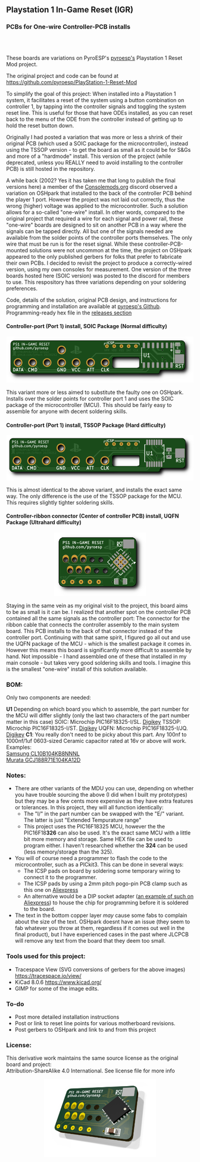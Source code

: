 ## Playstation 1 In-Game Reset (IGR)
### PCBs for One-wire Controller-PCB installs
<br/>
<br/>

These boards are variations on PyroESP's [pyroesp's](https://github.com/pyroesp) Playstation 1 Reset Mod project.

The original project and code can be found at https://github.com/pyroesp/PlayStation-1-Reset-Mod

To simplify the goal of this project: When installed into a Playstation 1 system, it facilitates a reset of the system using a button combination on controller 1, by tapping into the controller signals and toggling the system reset line. This is useful for those that have ODEs installed, as you can reset back to the menu of the ODE from the controller instead of getting up to hold the reset button down.

Originally I had posted a variation that was more or less a shrink of their original PCB (which used a SOIC package for the microcontroller), instead using the TSSOP version - to get the board as small as it could be for S&Gs and more of a "hardmode" install. This version of the project (while deprecated, unless you REALLY need to avoid installing to the controller PCB) is still hosted in the repository.

A while back (2002? Yes it has taken me that long to publish the final versions here) a member of the [Consolemods.org](https://www.consolemods.org) discord observed a variation on OSHpark that installed to the back of the controller PCB behind the player 1 port. However the project was not laid out correctly, thus the wrong (higher) voltage was applied to the microcontroller. Such a solution allows for a so-called "one-wire" install. In other words, compared to the original project that required a wire for each signal and power rail, these "one-wire" boards are designed to sit on another PCB in a way where the signals can be tapped directly. All but one of the signals needed are available from the solder points of the controller ports themselves. The only wire that must be run is for the reset signal.
While these controller-PCB-mounted solutions were not uncommon at the time, the project on OSHpark appeared to the only published gerbers for folks that prefer to fabricate their own PCBs.
I decided to revisit the project to produce a correctly-wired version, using my own consoles for measurement. One version of the three boards hosted here (SOIC version) was posted to the discord for members to use. This respository has three variations depending on your soldering preferences.
  
Code, details of the solution, original PCB design, and instructions for programming and installation are available at [pyroesp's Github](https://github.com/pyroesp). Programming-ready hex file in the [releases section](https://github.com/pyroesp/PlayStation-1-Reset-Mod/releases)


#### Controller-port (Port 1) install, SOIC Package (Normal difficulty)

<p align="center">
  <img src="images/PS1 IGR pyroesp JFT CTRLR SOIC Normal (20230212) ds.png">
</p>

This variant more or less aimed to substitute the faulty one on OSHpark. Installs over the solder points for controller port 1 and uses the SOIC package of the microcontroller (MCU). This should be fairly easy to assemble for anyone with decent soldering skills.

#### Controller-port (Port 1) install, TSSOP Package (Hard difficulty)

<p align="center">
  <img src="images/PS1 IGR pyroesp JFT CTRLR TSSOP Hard (20230212) top ds.png">
</p>

This is almost identical to the above variant, and installs the exact same way. The only difference is the use of the TSSOP package for the MCU. This requires slightly tighter soldering skills.

#### Controller-ribbon connector (Center of controller PCB) install, UQFN Package (Ultrahard difficulty)

<p align="center">
  <img src="images/PS1 IGR pyroesp JFT CTRLR UQFN Ultra Hard (20241219) ds.png">
</p>

Staying in the same vein as my original visit to the project, this board aims to be as small is it can be. I realized that another spot on the controller PCB contained all the same signals as the controller port: The connector for the ribbon cable that connects the controller assembly to the main system board. This PCB installs to the back of that connector instead of the controller port. Continuing with that same spirit, I figured go all out and use the UQFN package of the MCU - which is the smallest package it comes in. However this means this board is significantly more difficult to assemble by hand. Not impossible - I hand assembled one of these that installed in my main console - but takes very good soldering skills and tools. I imagine this is the smallest "one-wire" install of this solution available.



### BOM:

Only two components are needed:

**U1** Depending on which board you which to assemble, the part number for the MCU will differ slightly (only the last two characters of the part number matter in this case)
  SOIC: Microchip PIC16F18325-I/SL. [Digikey](https://www.digikey.com/en/products/detail/microchip-technology/PIC16F18325-I-SL/5323625)
  TSSOP: Microchip PIC16F18325-I/ST. [Digikey](https://www.digikey.com/en/products/detail/microchip-technology/PIC16F18325-I-ST/5323626)
  UQFN: Microchip PIC16F18325-I/JQ. [Digikey](https://www.digikey.com/en/products/detail/microchip-technology/PIC16F18325-I-JQ/5639473)
**C1**: You really don't need to be picky about this part. Any 100nf to 1000nf/1uf 0603-sized Ceramic capacitor rated at 16v or above will work. <br />
    Examples:<br />
        [Samsung CL10B104KB8NNNL](https://www.digikey.com/en/products/detail/samsung-electro-mechanics/CL10B104KB8NNNL/3894274)<br />
        [Murata GCJ188R71E104KA12D](https://www.digikey.com/en/products/detail/murata-electronics/GCJ188R71E104KA12D/7363221)

### Notes:
- There are other variants of the MDU you can use, depending on whether you have trouble sourcing the above (I did when I built my prototypes) but they may be a few cents more expensive as they have extra features or tolerances. In this project, they will all function identically:
  - The "I/" in the part number can be swapped with the "E/" variant. The latter is just "Extended Tempurature range"
  - This project uses the PIC16F18325 MCU, however the the PIC16F18**326** can also be used. It's the exact same MCU with a little bit more memory and storage. Same HEX file can be used to program either. I haven't researched whether the **324** can be used (less memory/storage than the 325). 
- You will of course need a programmer to flash the code to the microcontroller, such as a PICkit3. This can be done in several ways:
  - The ICSP pads on board by soldering some temporary wiring to connect it to the programmer.
  - The ICSP pads by using a 2mm pitch pogo-pin PCB clamp such as this one on [Aliexpress](https://www.aliexpress.com/i/3256806664884457.html)
  - An alternative would be a DIP socket adapter ([an example of such on Aliexpress](https://www.aliexpress.com/item/32868905130.html)) to house the chip for programming before it is soldered to the board.
- The text in the bottom copper layer *may* cause some fabs to complain about the size of the text. OSHpark doesnt have an issue (they seem to fab whatever you throw at them, regardless if it comes out well in the final product), but I have experienced cases in the past where JLCPCB will remove any text from the board that they deem too small.

### Tools used for this project:
- Tracespace View (SVG conversions of gerbers for the above images) https://tracespace.io/view/
- KiCad 8.0.6 https://www.kicad.org/
- GIMP for some of the image edits.

### To-do
- Post more detailed installation instructions
- Post or link to reset line points for various motherboard revisions.
- Post gerbers to OSHpark and link to and from this project

### License:
This derivative work maintains the same source license as the original board and project:  
Attribution-ShareAlike 4.0 International. See license file for more info



<p align="center">
  <img width="300" src="images/PS1-IGR JFT CTRLR Center 3D Transparent.png">
</p>
